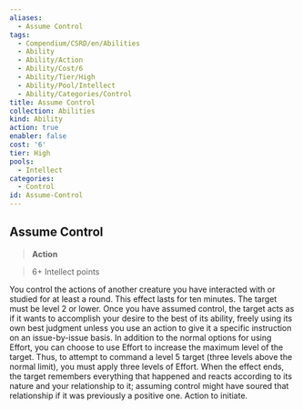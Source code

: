 ```yaml
---
aliases:
  - Assume Control
tags:
  - Compendium/CSRD/en/Abilities
  - Ability
  - Ability/Action
  - Ability/Cost/6
  - Ability/Tier/High
  - Ability/Pool/Intellect
  - Ability/Categories/Control
title: Assume Control
collection: Abilities
kind: Ability
action: true
enabler: false
cost: '6'
tier: High
pools:
  - Intellect
categories:
  - Control
id: Assume-Control
---
```

## Assume Control    
>**Action**    
>6+ Intellect points  
    
You control the actions of another creature you have interacted with or studied for at least a round. This effect lasts for ten minutes. The target must be level 2 or lower. Once you have assumed control, the target acts as if it wants to accomplish your desire to the best of its ability, freely using its own best judgment unless you use an action to give it a specific instruction on an issue-by-issue basis. In addition to the normal options for using Effort, you can choose to use Effort to increase the maximum level of the target. Thus, to attempt to command a level 5 target (three levels above the normal limit), you must apply three levels of Effort. When the effect ends, the target remembers everything that happened and reacts according to its nature and your relationship to it; assuming control might have soured that relationship if it was previously a positive one. Action to initiate.
